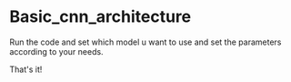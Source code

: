 # Basic_cnn_architecture

Run the code and set which model u want to use and set the parameters according to your needs.

That's it!
